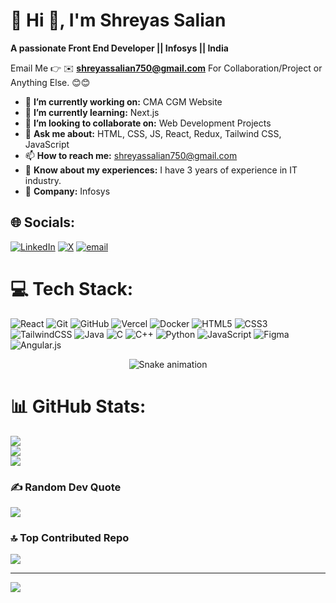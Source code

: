 # 💫 Hi 👋, I'm Shreyas Salian
**A passionate Front End Developer || Infosys || India**

Email Me 👉 ✉️ **shreyassalian750@gmail.com** For Collaboration/Project or Anything Else. 😊😊

- 🔭 **I’m currently working on:** CMA CGM Website
- 🌱 **I’m currently learning:** Next.js
- 👯 **I’m looking to collaborate on:** Web Development Projects
- 💬 **Ask me about:** HTML, CSS, JS, React, Redux, Tailwind CSS, JavaScript
- 📫 **How to reach me:** shreyassalian750@gmail.com
- 📄 **Know about my experiences:** I have 3 years of experience in IT industry.
- 👜 **Company:** Infosys


## 🌐 Socials:
[![LinkedIn](https://img.shields.io/badge/LinkedIn-%230077B5.svg?logo=linkedin&logoColor=white)](https://linkedin.com/in/shreyassalian) [![X](https://img.shields.io/badge/X-black.svg?logo=X&logoColor=white)](https://x.com/Shreyas_Salian7) [![email](https://img.shields.io/badge/Email-D14836?logo=gmail&logoColor=white)](mailto:shreyassalian750@gmail.com) 

# 💻 Tech Stack:
![React](https://img.shields.io/badge/react-%2320232a.svg?style=for-the-badge&logo=react&logoColor=%2361DAFB) ![Git](https://img.shields.io/badge/git-%23F05033.svg?style=for-the-badge&logo=git&logoColor=white) ![GitHub](https://img.shields.io/badge/github-%23121011.svg?style=for-the-badge&logo=github&logoColor=white) ![Vercel](https://img.shields.io/badge/vercel-%23000000.svg?style=for-the-badge&logo=vercel&logoColor=white) ![Docker](https://img.shields.io/badge/docker-%230db7ed.svg?style=for-the-badge&logo=docker&logoColor=white) ![HTML5](https://img.shields.io/badge/html5-%23E34F26.svg?style=for-the-badge&logo=html5&logoColor=white) ![CSS3](https://img.shields.io/badge/css3-%231572B6.svg?style=for-the-badge&logo=css3&logoColor=white) ![TailwindCSS](https://img.shields.io/badge/tailwindcss-%2338B2AC.svg?style=for-the-badge&logo=tailwind-css&logoColor=white) ![Java](https://img.shields.io/badge/java-%23ED8B00.svg?style=for-the-badge&logo=openjdk&logoColor=white) ![C](https://img.shields.io/badge/c-%2300599C.svg?style=for-the-badge&logo=c&logoColor=white) ![C++](https://img.shields.io/badge/c++-%2300599C.svg?style=for-the-badge&logo=c%2B%2B&logoColor=white) ![Python](https://img.shields.io/badge/python-3670A0?style=for-the-badge&logo=python&logoColor=ffdd54) ![JavaScript](https://img.shields.io/badge/javascript-%23323330.svg?style=for-the-badge&logo=javascript&logoColor=%23F7DF1E) ![Figma](https://img.shields.io/badge/figma-%23F24E1E.svg?style=for-the-badge&logo=figma&logoColor=white) ![Angular.js](https://img.shields.io/badge/angular.js-%23E23237.svg?style=for-the-badge&logo=angularjs&logoColor=white)

<!-- Snake Game Repo View -->

<div align="center">
  <img src="https://profile-readme-generator.com/assets/snake.svg" alt="Snake animation" />
</div>


# 📊 GitHub Stats:
![](https://github-readme-stats.vercel.app/api?username=Shreyassalian7&theme=highcontrast&hide_border=false&include_all_commits=false&count_private=false)<br/>
![](https://nirzak-streak-stats.vercel.app/?user=Shreyassalian7&theme=highcontrast&hide_border=false)<br/>
![](https://github-readme-stats.vercel.app/api/top-langs/?username=Shreyassalian7&theme=highcontrast&hide_border=false&include_all_commits=false&count_private=false&layout=compact)

### ✍️ Random Dev Quote
![](https://quotes-github-readme.vercel.app/api?type=horizontal&theme=radical)

### 🔝 Top Contributed Repo
![](https://github-contributor-stats.vercel.app/api?username=Shreyassalian7&limit=5&theme=dark&combine_all_yearly_contributions=true)

---
[![](https://visitcount.itsvg.in/api?id=Shreyassalian7&icon=0&color=0)](https://visitcount.itsvg.in)

<!-- Proudly created with GPRM ( https://gprm.itsvg.in ) -->
